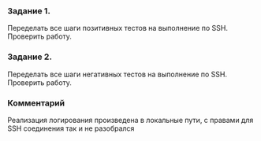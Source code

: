 ### Задание 1.

Переделать все шаги позитивных тестов на выполнение по SSH.
Проверить работу.

### Задание 2.

Переделать все шаги негативных тестов на выполнение по SSH.
Проверить работу.

### Комментарий

Реализация логирования произведена в локальные пути, с правами для SSH соединения так и не разобрался